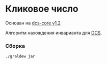 # Кликовое число
Основан на [dcs-core v1.2](https://github.com/DmitriyTSt/dcs-core/releases/tag/1.2)

Алгоритм нахождения инварианта для [DCS](https://github.com/DmitriyTSt/distributed-computation-system).

### Сборка
```bash
./graldew jar
```
